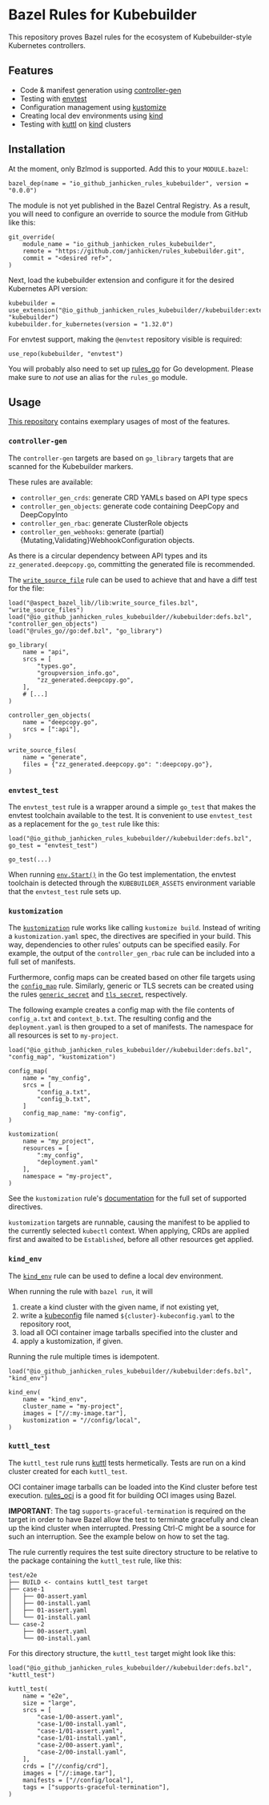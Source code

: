 # Bazel Rules for Kubebuilder

This repository proves Bazel rules for the ecosystem of Kubebuilder-style Kubernetes controllers.

## Features

* Code & manifest generation
  using [controller-gen](https://github.com/kubernetes-sigs/kubebuilder/blob/master/docs/book/src/reference/controller-gen.md)
* Testing with [envtest](https://pkg.go.dev/sigs.k8s.io/controller-runtime/pkg/envtest)
* Configuration management using [kustomize](https://kustomize.io/)
* Creating local dev environments using [kind](https://kind.sigs.k8s.io/)
* Testing with [kuttl](https://kuttl.dev/) on [kind](https://kind.sigs.k8s.io/) clusters

## Installation

At the moment, only Bzlmod is supported. Add this to your `MODULE.bazel`:

```starlark
bazel_dep(name = "io_github_janhicken_rules_kubebuilder", version = "0.0.0")
```

The module is not yet published in the Bazel Central Registry.
As a result, you will need to configure an override to source the module from GitHub like this:

```starlark
git_override(
    module_name = "io_github_janhicken_rules_kubebuilder",
    remote = "https://github.com/janhicken/rules_kubebuilder.git",
    commit = "<desired ref>",
)
```

Next, load the kubebuilder extension and configure it for the desired Kubernetes API version:

```starlark
kubebuilder = use_extension("@io_github_janhicken_rules_kubebuilder//kubebuilder:extensions.bzl", "kubebuilder")
kubebuilder.for_kubernetes(version = "1.32.0")
```

For envtest support, making the `@envtest` repository visible is required:

```starlark
use_repo(kubebuilder, "envtest")
```

You will probably also need to set up [rules_go](https://github.com/bazel-contrib/rules_go) for Go development.
Please make sure to _not_ use an alias for the `rules_go` module.

## Usage

[This repository](./e2e/cronjob-tutorial) contains exemplary usages of most of the features.

### `controller-gen`

The `controller-gen` targets are based on `go_library` targets that are scanned for the Kubebuilder markers.

These rules are available:

* `controller_gen_crds`: generate CRD YAMLs based on API type specs
* `controller_gen_objects`: generate code containing DeepCopy and DeepCopyInto
* `controller_gen_rbac`: generate ClusterRole objects
* `controller_gen_webhooks`: generate (partial) {Mutating,Validating}WebhookConfiguration objects.

As there is a circular dependency between API types and its `zz_generated.deepcopy.go`, committing the generated file is
recommended.

The [`write_source_file`](https://github.com/bazel-contrib/bazel-lib/blob/main/docs/write_source_files.md) rule can be
used to achieve that and have a diff test for the file:

```starlark
load("@aspect_bazel_lib//lib:write_source_files.bzl", "write_source_files")
load("@io_github_janhicken_rules_kubebuilder//kubebuilder:defs.bzl", "controller_gen_objects")
load("@rules_go//go:def.bzl", "go_library")

go_library(
    name = "api",
    srcs = [
        "types.go",
        "groupversion_info.go",
        "zz_generated.deepcopy.go",
    ],
    # [...]
)

controller_gen_objects(
    name = "deepcopy.go",
    srcs = [":api"],
)

write_source_files(
    name = "generate",
    files = {"zz_generated.deepcopy.go": ":deepcopy.go"},
)
```

### `envtest_test`

The `envtest_test` rule is a wrapper around a simple `go_test` that makes the envtest toolchain available to the test.
It is convenient to use `envtest_test` as a replacement for the `go_test` rule like this:

```starlark
load("@io_github_janhicken_rules_kubebuilder//kubebuilder:defs.bzl", go_test = "envtest_test")

go_test(...)
```

When running [`env.Start()`](https://pkg.go.dev/sigs.k8s.io/controller-runtime/pkg/envtest#Environment.Start) in the Go
test implementation, the envtest toolchain is detected through the `KUBEBUILDER_ASSETS` environment variable that the
`envtest_test` rule sets up.

### `kustomization`

The [`kustomization`](./docs/rules.md#kustomization) rule works like calling `kustomize build`. Instead of writing a
`kustomization.yaml` spec, the directives are specified in your build. This way, dependencies to other rules'
outputs can be specified easily. For example, the output of the `controller_gen_rbac` rule can be included into a full
set of manifests.

Furthermore, config maps can be created based on other file targets using the [`config_map`](./docs/rules.md#config_map)
rule. Similarly, generic or TLS secrets can be created using the rules
[`generic_secret`](./docs/rules.md#generic_secret) and [`tls_secret`](./docs/rules.md#tls_secret), respectively.

The following example creates a config map with the file contents of `config_a.txt` and `context_b.txt`. The resulting
config and the `deployment.yaml` is then grouped to a set of manifests. The namespace for all resources is set to
`my-project`.

```starlark
load("@io_github_janhicken_rules_kubebuilder//kubebuilder:defs.bzl", "config_map", "kustomization")

config_map(
    name = "my_config",
    srcs = [
        "config_a.txt",
        "config_b.txt",
    ]
    config_map_name: "my-config",
)

kustomization(
    name = "my_project",
    resources = [
        ":my_config",
        "deployment.yaml"
    ],
    namespace = "my-project",
)
```

See the `kustomization` rule's [documentation](./docs/rules.md#kustomization) for the full set of supported directives.

`kustomization` targets are runnable, causing the manifest to be applied to the currently selected `kubectl` context.
When applying, CRDs are applied first and awaited to be `Established`, before all other resources get applied.

### `kind_env`

The [`kind_env`](./docs/rules.md#kind_env) rule can be used to define a local dev environment.

When running the rule with `bazel run`, it will

1. create a kind cluster with the given name, if not existing yet,
2. write a [kubeconfig](https://kubernetes.io/docs/concepts/configuration/organize-cluster-access-kubeconfig/) file named `${cluster}-kubeconfig.yaml` to the repository root,
3. load all OCI container image tarballs specified into the cluster and
4. apply a kustomization, if given.

Running the rule multiple times is idempotent.

```starlark
load("@io_github_janhicken_rules_kubebuilder//kubebuilder:defs.bzl", "kind_env")

kind_env(
    name = "kind_env",
    cluster_name = "my-project",
    images = ["//:my-image.tar"],
    kustomization = "//config/local",
)
```

### `kuttl_test`

The `kuttl_test` rule runs [kuttl](https://kuttl.dev/) tests hermetically.
Tests are run on a kind cluster created for each `kuttl_test`.

OCI container image tarballs can be loaded into the Kind cluster before test execution.
[rules_oci](https://github.com/bazel-contrib/rules_oci) is a good fit for building OCI images using Bazel.

**IMPORTANT**: The tag `supports-graceful-termination` is required on the target in order to have Bazel allow the test
to terminate gracefully and clean up the kind cluster when interrupted.
Pressing Ctrl-C might be a source for such an interruption. See the example below on how to set the tag.

The rule currently requires the test suite directory structure to be relative to the package containing the `kuttl_test`
rule, like this:

```
test/e2e
├── BUILD <- contains kuttl_test target
├── case-1
│   ├── 00-assert.yaml
│   ├── 00-install.yaml
│   ├── 01-assert.yaml
│   └── 01-install.yaml
└── case-2
    ├── 00-assert.yaml
    └── 00-install.yaml
```

For this directory structure, the `kuttl_test` target might look like this:

```starlark
load("@io_github_janhicken_rules_kubebuilder//kubebuilder:defs.bzl", "kuttl_test")

kuttl_test(
    name = "e2e",
    size = "large",
    srcs = [
        "case-1/00-assert.yaml",
        "case-1/00-install.yaml",
        "case-1/01-assert.yaml",
        "case-1/01-install.yaml",
        "case-2/00-assert.yaml",
        "case-2/00-install.yaml",
    ],
    crds = ["//config/crd"],
    images = ["//:image.tar"],
    manifests = ["//config/local"],
    tags = ["supports-graceful-termination"],
)
```
